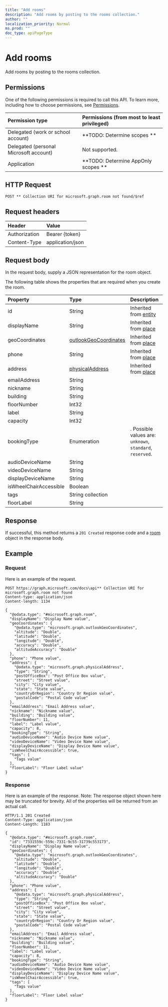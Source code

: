 ```yaml
---
title: "Add rooms"
description: "Add rooms by posting to the rooms collection."
author: ""
localization_priority: Normal
ms.prod: ""
doc_type: apiPageType
---
```


# Add rooms

Add rooms by posting to the rooms collection.

## Permissions
One of the following permissions is required to call this API. To learn more, including how to choose permissions, see [Permissions](/concepts/permissions-reference.md).

|Permission type|Permissions (from most to least privileged)|
|:---|:---|
|Delegated (work or school account)|**TODO: Determine scopes **|
|Delegated (personal Microsoft account)|Not supported.|
|Application|**TODO: Determine AppOnly scopes **|

## HTTP Request
<!-- {
  "blockType": "ignored"
}
-->
``` http
POST ** Collection URI for microsoft.graph.room not found/$ref
```

## Request headers
|Header|Value|
|:---|:---|
|Authorization|Bearer {token}|
|Content-Type|application/json|

## Request body
In the request body, supply a JSON representation for the room object.

The following table shows the properties that are required when you create the room.

|Property|Type|Description|
|:---|:---|:---|
|id|String| Inherited from [entity](../resources/entity.md)|
|displayName|String| Inherited from [place](../resources/place.md)|
|geoCoordinates|[outlookGeoCoordinates](../resources/outlookGeoCoordinates.md)| Inherited from [place](../resources/place.md)|
|phone|String| Inherited from [place](../resources/place.md)|
|address|[physicalAddress](../resources/physicalAddress.md)| Inherited from [place](../resources/place.md)|
|emailAddress|String||
|nickname|String||
|building|String||
|floorNumber|Int32||
|label|String||
|capacity|Int32||
|bookingType|Enumeration|. Possible values are: `unknown`, `standard`, `reserved`.|
|audioDeviceName|String||
|videoDeviceName|String||
|displayDeviceName|String||
|isWheelChairAccessible|Boolean||
|tags|String collection||
|floorLabel|String||



## Response
If successful, this method returns a `201 Created` response code and a [room](../resources/room.md) object in the response body.

## Example

### Request
Here is an example of the request.
<!-- {
  "blockType": "request",
  "name": "create_room_from_"
}
-->
``` http
POST https://graph.microsoft.com/docs\api** Collection URI for microsoft.graph.room not found
Content-type: application/json
Content-length: 1134

{
  "@odata.type": "#microsoft.graph.room",
  "displayName": "Display Name value",
  "geoCoordinates": {
    "@odata.type": "microsoft.graph.outlookGeoCoordinates",
    "altitude": "Double",
    "latitude": "Double",
    "longitude": "Double",
    "accuracy": "Double",
    "altitudeAccuracy": "Double"
  },
  "phone": "Phone value",
  "address": {
    "@odata.type": "microsoft.graph.physicalAddress",
    "type": "String",
    "postOfficeBox": "Post Office Box value",
    "street": "Street value",
    "city": "City value",
    "state": "State value",
    "countryOrRegion": "Country Or Region value",
    "postalCode": "Postal Code value"
  },
  "emailAddress": "Email Address value",
  "nickname": "Nickname value",
  "building": "Building value",
  "floorNumber": 11,
  "label": "Label value",
  "capacity": 8,
  "bookingType": "String",
  "audioDeviceName": "Audio Device Name value",
  "videoDeviceName": "Video Device Name value",
  "displayDeviceName": "Display Device Name value",
  "isWheelChairAccessible": true,
  "tags": [
    "Tags value"
  ],
  "floorLabel": "Floor Label value"
}
```

### Response
Here is an example of the response. Note: The response object shown here may be truncated for brevity. All of the properties will be returned from an actual call.
<!-- {
  "blockType": "response",
  "truncated": true,
  "@odata.type": "microsoft.graph.room"
}
-->
``` http
HTTP/1.1 201 Created
Content-Type: application/json
Content-Length: 1183

{
  "@odata.type": "#microsoft.graph.room",
  "id": "7331559c-559c-7331-9c55-31739c553173",
  "displayName": "Display Name value",
  "geoCoordinates": {
    "@odata.type": "microsoft.graph.outlookGeoCoordinates",
    "altitude": "Double",
    "latitude": "Double",
    "longitude": "Double",
    "accuracy": "Double",
    "altitudeAccuracy": "Double"
  },
  "phone": "Phone value",
  "address": {
    "@odata.type": "microsoft.graph.physicalAddress",
    "type": "String",
    "postOfficeBox": "Post Office Box value",
    "street": "Street value",
    "city": "City value",
    "state": "State value",
    "countryOrRegion": "Country Or Region value",
    "postalCode": "Postal Code value"
  },
  "emailAddress": "Email Address value",
  "nickname": "Nickname value",
  "building": "Building value",
  "floorNumber": 11,
  "label": "Label value",
  "capacity": 8,
  "bookingType": "String",
  "audioDeviceName": "Audio Device Name value",
  "videoDeviceName": "Video Device Name value",
  "displayDeviceName": "Display Device Name value",
  "isWheelChairAccessible": true,
  "tags": [
    "Tags value"
  ],
  "floorLabel": "Floor Label value"
}
```

